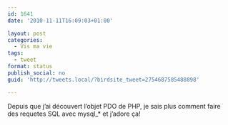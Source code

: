```yaml
---
id: 1641
date: '2010-11-11T16:09:03+01:00'

layout: post
categories:
  - Vis ma vie
tags:
  - tweet
format: status
publish_social: no
guid: 'http://tweets.local/?birdsite_tweet=2754687585488898'

---
```


Depuis que j’ai découvert l’objet PDO de PHP, je sais plus comment faire des requetes SQL avec mysql\_\* et j’adore ça!
